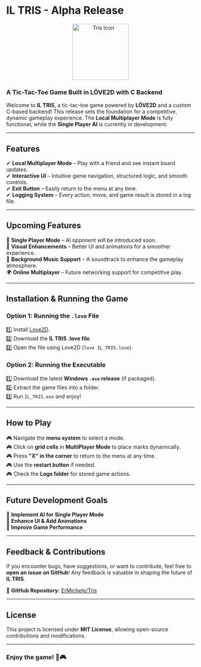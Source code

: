 # **IL TRIS - Alpha Release**  
<p align="center">
  <img src="https://raw.githubusercontent.com/ErMichele/Tris/main/Resources/Icon/Tris_icon.png" alt="Tris Icon" width="150">
</p>

### **A Tic-Tac-Toe Game Built in LÖVE2D with C Backend**

Welcome to **IL TRIS**, a tic-tac-toe game powered by **LÖVE2D** and a custom C-based backend! This release sets the foundation for a competitive, dynamic gameplay experience. The **Local Multiplayer Mode** is fully functional, while the **Single Player AI** is currently in development.

---

## **Features**
✔ **Local Multiplayer Mode** – Play with a friend and see instant board updates.  
✔ **Interactive UI** – Intuitive game navigation, structured logic, and smooth controls.  
✔ **Exit Button** – Easily return to the menu at any time.  
✔ **Logging System** – Every action, move, and game result is stored in a log file.  

---

## **Upcoming Features**
🔄 **Single Player Mode** – AI opponent will be introduced soon.  
🎨 **Visual Enhancements** – Better UI and animations for a smoother experience.  
🎵 **Background Music Support** – A soundtrack to enhance the gameplay atmosphere.  
🌍 **Online Multiplayer** – Future networking support for competitive play.  

---

## **Installation & Running the Game**
### **Option 1: Running the `.love` File**
1️⃣ Install [Love2D](https://love2d.org).  
2️⃣ Download the **IL TRIS .love file**.  
3️⃣ Open the file using Love2D (`love IL_TRIS.love`).  

### **Option 2: Running the Executable**
1️⃣ Download the latest **Windows `.exe` release** (if packaged).  
2️⃣ Extract the game files into a folder.  
3️⃣ Run `IL_TRIS.exe` and enjoy!  

---

## **How to Play**
🎮 Navigate the **menu system** to select a mode.  
🎮 Click on **grid cells** in **MultiPlayer Mode** to place marks dynamically.  
🎮 Press **"X" in the corner** to return to the menu at any time.  
🎮 Use the **restart button** if needed.  
🎮 Check the **Logs folder** for stored game actions.  

---

## **Future Development Goals**
🚀 **Implement AI for Single Player Mode**  
🎨 **Enhance UI & Add Animations**  
🔧 **Improve Game Performance**  

---

## **Feedback & Contributions**
If you encounter bugs, have suggestions, or want to contribute, feel free to **open an issue on GitHub**! Any feedback is valuable in shaping the future of **IL TRIS**.  

🔗 **GitHub Repository:** [ErMichele/Tris](https://github.com/ErMichele/Tris)  

---

## **License**
This project is licensed under **MIT License**, allowing open-source contributions and modifications.

---

### **Enjoy the game!** 🚀🎮
